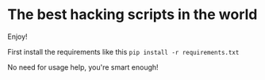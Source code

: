 # The best hacking scripts in the world

Enjoy!

First install the requirements like this `pip install -r requirements.txt`

No need for usage help, you're smart enough!